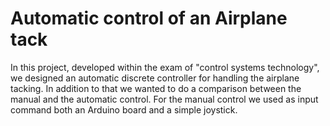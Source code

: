 Automatic control of an Airplane tack
=========================

In this project, developed within the exam of "control systems technology", we designed an automatic discrete controller for handling the airplane tacking. In addition to that we wanted to do a comparison between the manual and the automatic control. For the manual control we used as input command both an Arduino board and a simple joystick.
